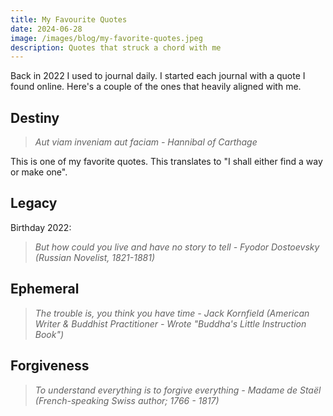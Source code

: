```yaml
---
title: My Favourite Quotes
date: 2024-06-28
image: /images/blog/my-favorite-quotes.jpeg
description: Quotes that struck a chord with me
---
```


Back in 2022 I used to journal daily. I started each journal with a quote I found online. Here's a couple of the ones that heavily aligned with me.

## Destiny

> _Aut viam inveniam aut faciam - Hannibal of Carthage_

This is one of my favorite quotes. This translates to "I shall either find a way or make one".

## Legacy

Birthday 2022:

> _But how could you live and have no story to tell - Fyodor Dostoevsky (Russian Novelist, 1821-1881)_

## Ephemeral

> _The trouble is, you think you have time - Jack Kornfield (American Writer & Buddhist Practitioner - Wrote "Buddha's Little Instruction Book")_

## Forgiveness

> _To understand everything is to forgive everything - Madame de Staël (French-speaking Swiss author; 1766 - 1817)_
